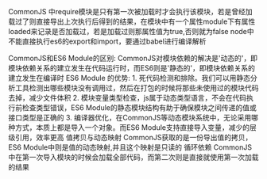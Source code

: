 CommonJS 中require模块是只有第一次被加载时才会执行该模块，若是曾经加载过了则直接导出上次执行后得到的结果，在模块中有一个属性module下有属性loaded来记录是否加载过，若是加载过则那属性值为true,否则就为false
node中不能直接执行es6的export和import，要通过babel进行编译解析

CommonJS和ES6 Module的区别:
    CommonJS对模块依赖的解决是'动态的'，即模块依赖关系的建立发生在代码运行时，而ES6则是'静态的'，即模块依赖关系的建立发生在编译时
ES6 Module 的优势:
    1. 死代码检测和排除。我们可以用静态分析工具检测出哪些模块没有调用过，然后在打包的时候将那些未使用过的模块代码去掉，减少文件体积
    2. 模块变量类型检查，js属于动态类型语言，不会在代码执行前检查类型错误，ES6 Module的静态模块结构有助于确保模块之间传递的值或接口类型是正确的
    3. 编译器优化，在CommonJS等动态模块系统中，无论采用哪种方式，本质上都是导入一个对象。而ES6 Module支持直接导入变量，减少的层级引用，效率更高
值拷贝与动态映射
    CommonJS获取的是一份导出值的拷贝，ES6 Module中则是值的动态映射,并且这个映射是只读的
循环依赖
    CommonJS中在第一次导入模块的时候会加载全部代码，而第二次则是直接就使用第一次加载的结果